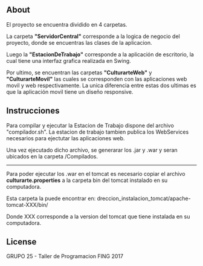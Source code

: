 ## About

El proyecto se encuentra dividido en 4 carpetas.

La carpeta **"ServidorCentral"** corresponde a la logica de negocio del proyecto, donde se encuentras las clases de la aplicacion.

Luego la **"EstacionDeTrabajo"** corresponde a la aplicación de escritorio, la cual tiene una interfaz grafica realizada en Swing.

Por ultimo, se encuentran las carpetas **"CulturarteWeb"** y **"CulturarteMovil"** las cuales se corresponden con las aplicaciones web movil y web respectivamente. La unica diferencia entre estas dos ultimas
es que la aplicación movil tiene un diseño responsive.

## Instrucciones

Para compilar y ejecutar la Estacion de Trabajo dispone del archivo "compilador.sh". La estacion de trabajo tambien publica los WebServices necesarios para ejectutar las aplicaciones web.

Una vez ejecutado dicho archivo, se generarar los .jar y .war y seran ubicados en la carpeta /Compilados.

---

Para poder ejecutar los .war en el tomcat es necesario copiar el archivo **culturarte.properties** a la carpeta bin del tomcat instalado en su computadora.

Esta carpeta la puede encontrar en: dreccion_instalacion_tomcat/apache-tomcat-XXX/bin/ 

Donde XXX corresponde a la version del tomcat que tiene instalada en su computadora.

## License

GRUPO 25 - Taller de Programacion FING 2017 
